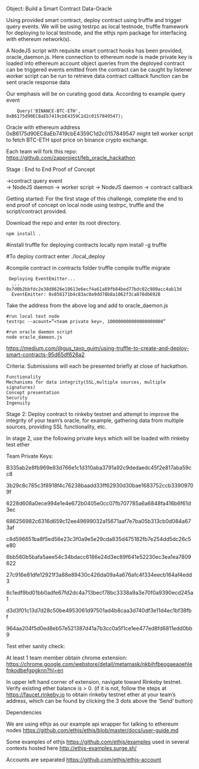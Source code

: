 Object: Build a Smart Contract Data-Oracle

Using provided smart contract, deploy contract using truffle and trigger query events. 
We will be using testrpc as local testnode, truffle framework for deploying to local testnode, and the ethjs npm package for interfacing with ethereum network(s).

A NodeJS script with requisite smart contract hooks has been provided, oracle_daemon.js.
Here 
connection to ethereum node is made 
private key is loaded into ethereum account object 
queries from the deployed contract can be triggered 
events emitted from the contract can be caught by listener
worker script can be run to retrieve data
	contract callback function can be sent oracle response data

Our emphasis will be on curating good data. According to example query event

        Query('BINANCE-BTC-ETH', 0xB6175d90EC8aEb7419cbE4359C1d2c0157849547);

Oracle with ethereum address 0xB6175d90EC8aEb7419cbE4359C1d2c0157849547 might tell worker script to fetch BTC-ETH spot price on binance crypto exchange.

Each team will fork this repo:
https://github.com/zapproject/feb_oracle_hackathon


Stage : End to End Proof of Concept

->contract query event  
-> NodeJS daemon 
-> worker script 
-> NodeJS daemon 
-> contract callback

Getting started:
	For the first stage of this challenge, complete the end to end proof of concept on local node using testrpc, truffle and the script/contract provided.

Download the repo and enter its root directory.

    npm install .

#install truffle for deploying contracts locally
    npm install -g truffle


#To deploy contract enter ./local_deploy

#compile contract in contracts folder
     truffle compile
     truffle migrate

     Deploying EventEmitter...
      ... 0x7d0b2bbfdc2e38d8626e18613e6ecf4a61a89fb84bed77bdc02c980acc4ab13d
      EventEmitter: 0x856171b4c83ac0a9dd78b8a1062f3ca878db6928

Take the address from the above log and add to oracle_daemon.js

    #run local test node
    testrpc --acount=”<team private key>, 100000000000000000000”

    #run oracle daemon script
    node oracle_dameon.js

https://medium.com/@gus_tavo_guim/using-truffle-to-create-and-deploy-smart-contracts-95d65df626a2


Criteria:
Submissions will each be presented briefly at close of hackathon.
    
    Functionality
    Mechanisms for data integrity(SSL,multiple sources, multiple signatures)
    Concept presentation
    Security
    Ingenuity

Stage 2:
Deploy contract to rinkeby testnet and attempt to improve the integrity of your team’s oracle, for example, gathering data from multiple sources, providing SSL functionality, etc.

In stage 2, use the following private keys which will be loaded with rinkeby test ether

Team Private Keys:

B335ab2e8fb969e83d766e1c1d310aba3791a92c9dedaedc45f2e817aba59cc8

3b29c8c785c3f8918f4c76238baadd33ff62930d30bae1683752ccb33909709f


6228d608a0ece994e1e4e672b0405e0cc07fb707785a6a6848fa416b6f61d3ec


686256982c6316d659c12ee49699032a15671aaf7e7ba05b313cb0d084a673af


c8d596651ba8f5ed56e23c3f0a9e5e29cda835d475182fb7e254dd5dc26c5e80


6bb560b5bafa5aee54c34bdacc6186e24d3ec89f641e52230ec3ea1ea7809622


27c916e81dfe12921f3a88e89430c426da09a4a676afc4f334eecb164af4edd3


8c1edf9bd01bb0adfe67fd2dc4a713becf78bc3338a9a3e70f0a9390ecd245a1


d3d3f01c13d7d28c50be4953061d97501ad4b8caa3d740df3e11d4ec1bf38fbf


964aa204f5d0ed8eb57e521387d41a7b3cc0a5f1ce1ee477ed8fd6811edd0bb9


Test ether sanity check:

At least 1 team member obtain chrome extension:
https://chrome.google.com/webstore/detail/metamask/nkbihfbeogaeaoehlefnkodbefgpgknn?hl=en

In upper left hand corner of extension, navigate toward Rinkeby testnet. Verify existing ether balance is > 0. (if it is not, follow the steps at https://faucet.rinkeby.io to obtain rinkeby testnet ether at your team’s address, which can be found by clicking the 3 dots above the ‘Send’ button)


Dependencies

We are using ethjs as our example api wrapper for talking to ethereum nodes
https://github.com/ethjs/ethjs/blob/master/docs/user-guide.md

Some examples of ethjs https://github.com/ethjs/examples
 used in several contexts hosted here http://ethjs-examples.surge.sh/

Accounts are separated
https://github.com/ethjs/ethjs-account
